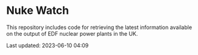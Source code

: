 # Nuke Watch

This repository includes code for retrieving the latest information available on the output of EDF nuclear power plants in the UK.

Last updated: 2023-06-10 04:09